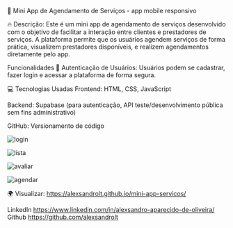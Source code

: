 🚀 Mini App de Agendamento de Serviços - app mobile responsivo

🔥  Descrição:
Este é um mini app de agendamento de serviços desenvolvido com o objetivo de facilitar a interação entre clientes e prestadores de serviços. A plataforma permite que os usuários agendem serviços de forma prática, visualizem prestadores disponíveis, e realizem agendamentos diretamente pelo app.

  Funcionalidades
🔧 Autenticação de Usuários: Usuários podem se cadastrar, fazer login e acessar a plataforma de forma segura.

💻  Tecnologias Usadas
Frontend: HTML, CSS, JavaScript

Backend: Supabase (para autenticação, API teste/desenvolvimento pública sem fins administrativo)

GitHub: Versionamento de código







![login](https://github.com/user-attachments/assets/4522a43b-4131-475d-a48f-42422d44adc1)


![lista](https://github.com/user-attachments/assets/39747bde-5420-4860-8667-a010d99ccb3f)


![avaliar](https://github.com/user-attachments/assets/bb368b04-28c7-4042-9001-1460a065c0fb)

![agendar](https://github.com/user-attachments/assets/c117b7e3-3236-4037-9875-871479f849ff)




 🌍  Visualizar:  https://alexsandrolt.github.io/mini-app-servicos/

LinkedIn https://www.linkedin.com/in/alexsandro-aparecido-de-oliveira/
Github https://github.com/alexsandrolt

